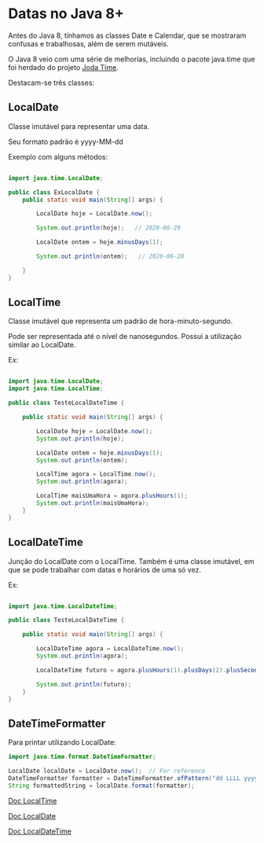 # Datas no Java 8+

Antes do Java 8, tínhamos as classes Date e Calendar, que se mostraram confusas e trabalhosas, além de serem mutáveis.

O Java 8 veio com uma série de melhorias, incluindo o pacote java.time que foi herdado do projeto [Joda Time](https://www.joda.org/joda-time/).

Destacam-se três classes:

## LocalDate

Classe imutável para representar uma data.

Seu formato padrão é yyyy-MM-dd

Exemplo com alguns métodos:

```java

import java.time.LocalDate;

public class ExLocalDate {
    public static void main(String[] args) {

        LocalDate hoje = LocalDate.now();

        System.out.println(hoje);   // 2020-06-29

        LocalDate ontem = hoje.minusDays(1);

        System.out.println(ontem);   // 2020-06-28

    }
}

```

## LocalTime

Classe imutável que representa um padrão de hora-minuto-segundo.

Pode ser representada até o nível de nanosegundos. Possui a utilização similar ao LocalDate.

Ex:

```java

import java.time.LocalDate;
import java.time.LocalTime;

public class TesteLocalDateTime {

    public static void main(String[] args) {

        LocalDate hoje = LocalDate.now();
        System.out.println(hoje);

        LocalDate ontem = hoje.minusDays(1);
        System.out.println(ontem);

        LocalTime agora = LocalTime.now();
        System.out.println(agora);

        LocalTime maisUmaHora = agora.plusHours(1);
        System.out.println(maisUmaHora);
    }
}

```

## LocalDateTime

Junção do LocalDate com o LocalTime. Também é uma classe imutável, em que se pode trabalhar com datas e horários de uma só vez.

Ex:

```java

import java.time.LocalDateTime;

public class TesteLocalDateTime {

    public static void main(String[] args) {

        LocalDateTime agora = LocalDateTime.now();
        System.out.println(agora);

        LocalDateTime futuro = agora.plusHours(1).plusDays(2).plusSeconds(12);

        System.out.println(futuro);
    }
}

```

## DateTimeFormatter

Para printar utilizando LocalDate:

```java
import java.time.format.DateTimeFormatter;

LocalDate localDate = LocalDate.now();  // For reference
DateTimeFormatter formatter = DateTimeFormatter.ofPattern("dd LLLL yyyy");
String formattedString = localDate.format(formatter);
```

[Doc LocalTime](https://docs.oracle.com/javase/8/docs/api/java/time/LocalTime.html)

[Doc LocalDate](https://docs.oracle.com/javase/8/docs/api/java/time/LocalDate.html)

[Doc LocalDateTime](https://docs.oracle.com/javase/8/docs/api/java/time/LocalDateTime.html)
